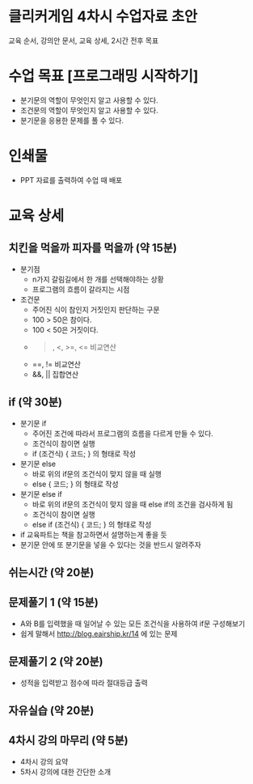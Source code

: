 # 클리커게임 4차시 수업자료 초안
교육 순서, 강의안 문서, 교육 상세, 2시간 전후 목표
# 수업 목표 [프로그래밍 시작하기]
* 분기문의 역할이 무엇인지 알고 사용할 수 있다.
* 조건문의 역할이 무엇인지 알고 사용할 수 있다.
* 분기문을 응용한 문제를 풀 수 있다. 
# 인쇄물
* PPT 자료를 출력하여 수업 때 배포
# 교육 상세
## 치킨을 먹을까 피자를 먹을까 (약 15분)
* 분기점
  * n가지 갈림길에서 한 개를 선택해야하는 상황
  * 프로그램의 흐름이 갈라지는 시점
* 조건문
  * 주어진 식이 참인지 거짓인지 판단하는 구문
  * 100 > 50은 참이다.
  * 100 < 50은 거짓이다.
  * >, <, >=, <= 비교연산
  * ==, != 비교연산
  * &&, || 집합연산
## if (약 30분)
* 분기문 if
  * 주어진 조건에 따라서 프로그램의 흐름을 다르게 만들 수 있다.
  * 조건식이 참이면 실행
  * if (조건식) { 코드; } 의 형태로 작성
* 분기문 else
  * 바로 위의 if문의 조건식이 맞지 않을 때 실행
  * else { 코드; } 의 형태로 작성
* 분기문 else if
  * 바로 위의 if문의 조건식이 맞지 않을 때 else if의 조건을 검사하게 됨
  * 조건식이 참이면 실행
  * else if (조건식) { 코드; } 의 형태로 작성
* if 교육파트는 책을 참고하면서 설명하는게 좋을 듯
* 분기문 안에 또 분기문을 넣을 수 있다는 것을 반드시 알려주자
## 쉬는시간 (약 20분)
## 문제풀기 1 (약 15분)
* A와 B를 입력했을 때 일어날 수 있는 모든 조건식을 사용하여 if문 구성해보기
* 쉽게 말해서 http://blog.eairship.kr/14 에 있는 문제
## 문제풀기 2 (약 20분)
* 성적을 입력받고 점수에 따라 절대등급 출력
## 자유실습 (약 20분)
## 4차시 강의 마무리 (약 5분)
* 4차시 강의 요약
* 5차시 강의에 대한 간단한 소개